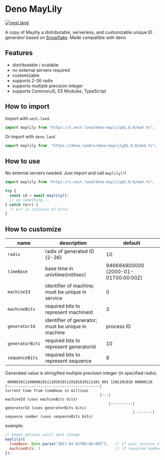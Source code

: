 
# Deno MayLily

[![nest.land](https://nest.land/badge.svg)](https://nest.land/package/deno-maylily)

A copy of Maylily a distributable, serverless, and customizable unique ID generator based on [Snowflake](https://github.com/twitter/snowflake/tree/snowflake-2010/). Made compatible with deno

## Features

* distributable / scalable
* no external servers required
* customizable
* supports 2-36 radix
* supports multiple precision integer
* supports CommonJS, ES Modules, TypeScript

## How to import

Import with `nest.land`.

```typescript
import maylily from "https://x.nest.land/deno-maylily@1.0.0/mod.ts";
```
Or import with `deno.land`
```typescript
import maylily from  "https://deno.land/x/deno-maylily@1.0.0/mod.ts";
```

## How to use

No external servers needed.
Just import and call `maylily()`!

```typescript
import maylily from "https://x.nest.land/deno-maylily@1.0.0/mod.ts";

try {
  const id = await maylily();
  // do something...
} catch (err) {
  // err is instance of Error
}
```

## How to customize

| name | description | default |
|------|-------------|---------|
| `radix` | radix of generated ID (2-36) | 10 |
| `timeBase` | base time in unixtime(millisec) | 946684800000 (2000-01-01T00:00:00Z) |
| `machineId` | identifier of machine; must be unique in service | 0 |
| `machineBits` | required bits to represent machineId | 3 |
| `generatorId` | identifier of generator; must be unique in machine | process ID |
| `generatorBits` | required bits to represent generatorId | 10 |
| `sequenceBits` | required bits to represent sequence | 8 |

Generated value is stringified multiple precision integer (in specified radix).

```
 000001011100000101111010101110101010111101 001 1101101010 00000110
|------------------------------------------|                         current time from timeBase in millisec
                                           |---|                     machineId (uses machineBits bits)
                                               |----------|          generatorId (uses generatorBits bits)
                                                          |--------| sequence number (uses sequenceBits bits)
```

example:

```javascript
// keeps options until next change
maylily({
  timeBase: Date.parse("2017-01-01T00:00:00Z"),   // if your service starts in 2017, this is enough.
  machineBits: 1                                  // if required number machines are up to 2, this is enough.
});
```
